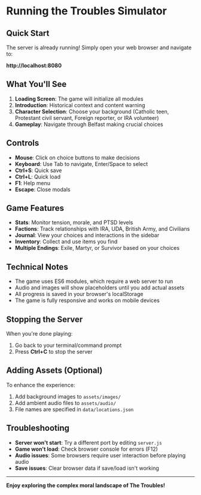 # Running the Troubles Simulator

## Quick Start

The server is already running! Simply open your web browser and navigate to:

**http://localhost:8080**

## What You'll See

1. **Loading Screen**: The game will initialize all modules
2. **Introduction**: Historical context and content warning
3. **Character Selection**: Choose your background (Catholic teen, Protestant civil servant, Foreign reporter, or IRA volunteer)
4. **Gameplay**: Navigate through Belfast making crucial choices

## Controls

- **Mouse**: Click on choice buttons to make decisions
- **Keyboard**: Use Tab to navigate, Enter/Space to select
- **Ctrl+S**: Quick save
- **Ctrl+L**: Quick load
- **F1**: Help menu
- **Escape**: Close modals

## Game Features

- **Stats**: Monitor tension, morale, and PTSD levels
- **Factions**: Track relationships with IRA, UDA, British Army, and Civilians
- **Journal**: View your choices and interactions in the sidebar
- **Inventory**: Collect and use items you find
- **Multiple Endings**: Exile, Martyr, or Survivor based on your choices

## Technical Notes

- The game uses ES6 modules, which require a web server to run
- Audio and images will show placeholders until you add actual assets
- All progress is saved in your browser's localStorage
- The game is fully responsive and works on mobile devices

## Stopping the Server

When you're done playing:
1. Go back to your terminal/command prompt
2. Press **Ctrl+C** to stop the server

## Adding Assets (Optional)

To enhance the experience:
1. Add background images to `assets/images/`
2. Add ambient audio files to `assets/audio/`
3. File names are specified in `data/locations.json`

## Troubleshooting

- **Server won't start**: Try a different port by editing `server.js`
- **Game won't load**: Check browser console for errors (F12)
- **Audio issues**: Some browsers require user interaction before playing audio
- **Save issues**: Clear browser data if save/load isn't working

---

**Enjoy exploring the complex moral landscape of The Troubles!**